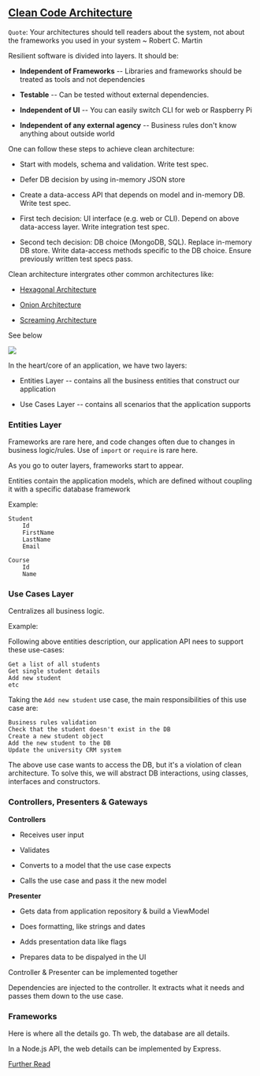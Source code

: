 ## [Clean Code Architecture](http://blog.cleancoder.com/uncle-bob/2012/08/13/the-clean-architecture.html)

`Quote`: Your architectures should tell readers about the system, not about the frameworks you used in your system ~ Robert C. Martin

Resilient software is divided into layers. It should be:

- **Independent of Frameworks** -- Libraries and frameworks should be treated as tools and not dependencies

- **Testable** -- Can be tested without external dependencies.

- **Independent of UI** -- You can easily switch CLI for web or Raspberry Pi

- **Independent of any external agency** -- Business rules don't know anything about outside world

One can follow these steps to achieve clean architecture:

- Start with models, schema and validation. Write test spec.

- Defer DB decision by using in-memory JSON store

- Create a data-access API that depends on model and in-memory DB. Write test spec.

- First tech decision: UI interface (e.g. web or CLI). Depend on above data-access layer. Write integration test spec.

- Second tech decision: DB choice (MongoDB, SQL). Replace in-memory DB store. Write data-access methods specific to the DB choice. Ensure previously written test specs pass.

Clean architecture intergrates other common architectures like:

- [Hexagonal Architecture](https://en.wikipedia.org/wiki/Hexagonal_architecture_%28software%29)

- [Onion Architecture](http://jeffreypalermo.com/blog/the-onion-architecture-part-1/)

- [Screaming Architecture](http://blog.cleancoder.com/uncle-bob/2011/09/30/Screaming-Architecture.html)

See below

![](https://fullstackroyhome.files.wordpress.com/2019/03/cleanarchitecture.jpg)

In the heart/core of an application, we have two layers:

- Entities Layer -- contains all the business entities that construct our application

- Use Cases Layer -- contains all scenarios that the application supports

### Entities Layer

Frameworks are rare here, and code changes often due to changes in business logic/rules. Use of `import` or `require` is rare here.

As you go to outer layers, frameworks start to appear.

Entities contain the application models, which are defined without coupling it with a specific database framework

Example:

```
Student
    Id
    FirstName
    LastName
    Email

Course
    Id
    Name
```

### Use Cases Layer

Centralizes all business logic.

Example:

Following above entities description, our application API nees to support these use-cases:

```
Get a list of all students
Get single student details
Add new student
etc
```

Taking the `Add new student` use case, the main responsibilities of this use case are:

```
Business rules validation
Check that the student doesn't exist in the DB
Create a new student object
Add the new student to the DB
Update the university CRM system
```

The above use case wants to access the DB, but it's a violation of clean architecture. To solve this, we will abstract DB interactions, using classes, interfaces and constructors.

### Controllers, Presenters & Gateways

**Controllers**

- Receives user input

- Validates

- Converts to a model that the use case expects

- Calls the use case and pass it the new model

**Presenter**

- Gets data from application repository & build a ViewModel

- Does formatting, like strings and dates

- Adds presentation data like flags

- Prepares data to be dispalyed in the UI

Controller & Presenter can be implemented together

Dependencies are injected to the controller. It extracts what it needs and passes them down to the use case.

### Frameworks

Here is where all the details go. Th web, the database are all details.

In a Node.js API, the web details can be implemented by Express.

[Further Read](https://mannhowie.com/clean-architecture-node)
